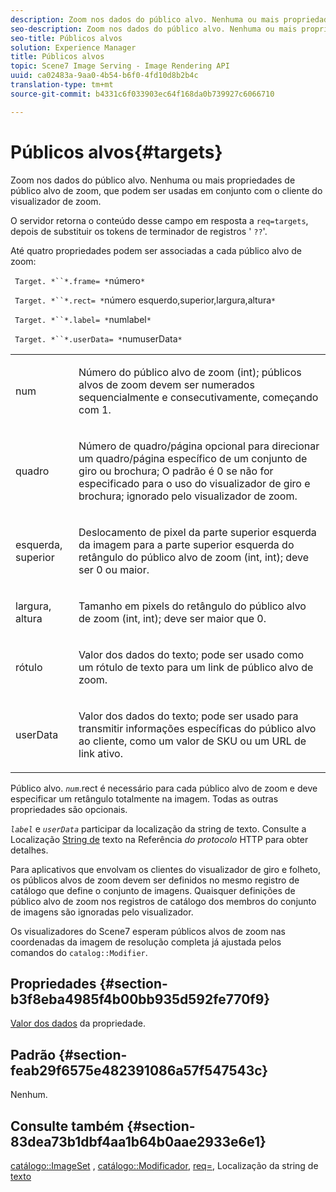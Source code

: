 ```yaml
---
description: Zoom nos dados do público alvo. Nenhuma ou mais propriedades de público alvo de zoom, que podem ser usadas em conjunto com o cliente do visualizador de zoom.
seo-description: Zoom nos dados do público alvo. Nenhuma ou mais propriedades de público alvo de zoom, que podem ser usadas em conjunto com o cliente do visualizador de zoom.
seo-title: Públicos alvos
solution: Experience Manager
title: Públicos alvos
topic: Scene7 Image Serving - Image Rendering API
uuid: ca02483a-9aa0-4b54-b6f0-4fd10d8b2b4c
translation-type: tm+mt
source-git-commit: b4331c6f033903ec64f168da0b739927c6066710

---
```



# Públicos alvos{#targets}

Zoom nos dados do público alvo. Nenhuma ou mais propriedades de público alvo de zoom, que podem ser usadas em conjunto com o cliente do visualizador de zoom.

O servidor retorna o conteúdo desse campo em resposta a `req=targets`, depois de substituir os tokens de terminador de registros &#39; `??`&#39;.

Até quatro propriedades podem ser associadas a cada público alvo de zoom:

` Target. *``*.frame= *`número`*`

` Target. *``*.rect= *`número esquerdo,superior,largura,altura`*`

` Target. *``*.label= *`numlabel`*`

` Target. *``*.userData= *`numuserData`*`

<table id="simpletable_4C20157A7A444DEB9959B335CAFBAEC8"> 
 <tr class="strow"> 
  <td class="stentry"> <p> <span class="codeph"> <span class="varname"> num </span></span> </p> </td> 
  <td class="stentry"> <p>Número do público alvo de zoom (int); públicos alvos de zoom devem ser numerados sequencialmente e consecutivamente, começando com 1. </p> </td> 
 </tr> 
 <tr class="strow"> 
  <td class="stentry"> <p> <span class="codeph"> <span class="varname"> quadro </span></span> </p> </td> 
  <td class="stentry"> <p>Número de quadro/página opcional para direcionar um quadro/página específico de um conjunto de giro ou brochura; O padrão é 0 se não for especificado para o uso do visualizador de giro e brochura; ignorado pelo visualizador de zoom. </p> </td> 
 </tr> 
 <tr class="strow"> 
  <td class="stentry"> <p> <span class="codeph"> <span class="varname"> esquerda, superior </span></span> </p> </td> 
  <td class="stentry"> <p>Deslocamento de pixel da parte superior esquerda da imagem para a parte superior esquerda do retângulo do público alvo de zoom (int, int); deve ser 0 ou maior. </p> </td> 
 </tr> 
 <tr class="strow"> 
  <td class="stentry"> <p> <span class="codeph"> <span class="varname"> largura, altura </span></span> </p> </td> 
  <td class="stentry"> <p>Tamanho em pixels do retângulo do público alvo de zoom (int, int); deve ser maior que 0. </p> </td> 
 </tr> 
 <tr class="strow"> 
  <td class="stentry"> <p> <span class="codeph"> <span class="varname"> rótulo </span></span> </p> </td> 
  <td class="stentry"> <p>Valor dos dados do texto; pode ser usado como um rótulo de texto para um link de público alvo de zoom. </p> </td> 
 </tr> 
 <tr class="strow"> 
  <td class="stentry"> <p> <span class="codeph"> <span class="varname"> userData </span></span> </p> </td> 
  <td class="stentry"> <p>Valor dos dados do texto; pode ser usado para transmitir informações específicas do público alvo ao cliente, como um valor de SKU ou um URL de link ativo. </p> </td> 
 </tr> 
</table>

Público alvo. *`num`*.rect é necessário para cada público alvo de zoom e deve especificar um retângulo totalmente na imagem. Todas as outras propriedades são opcionais.

*`label`* e *`userData`* participar da localização da string de texto. Consulte a Localização [String de](/help/aem-is-ir-api/is-api/http-ref/image-serving-api-ref/c-http-protocol-reference/c-syntax-and-features/r-text-string-localization.md) texto na Referência *do protocolo* HTTP para obter detalhes.

Para aplicativos que envolvam os clientes do visualizador de giro e folheto, os públicos alvos de zoom devem ser definidos no mesmo registro de catálogo que define o conjunto de imagens. Quaisquer definições de público alvo de zoom nos registros de catálogo dos membros do conjunto de imagens são ignoradas pelo visualizador.

Os visualizadores do Scene7 esperam públicos alvos de zoom nas coordenadas da imagem de resolução completa já ajustada pelos comandos do `catalog::Modifier`.

## Propriedades {#section-b3f8eba4985f4b00bb935d592fe770f9}

[Valor dos dados](/help/aem-is-ir-api/is-api/image-catalog/image-serving-api-ref/c-image-catalog-reference/c-overview/c-common-data-types/r-property-data.md) da propriedade.

## Padrão {#section-feab29f6575e482391086a57f547543c}

Nenhum.

## Consulte também {#section-83dea73b1dbf4aa1b64b0aae2933e6e1}

[catálogo::ImageSet](../../../../../../is-api/image-catalog/image-serving-api-ref/c-image-catalog-reference/c-image-svg-data-reference/c-image-data-reference/r-imageset-cat.md#reference-4764d347afd64afdaede9a74c7565256) , [catálogo::Modificador](../../../../../../is-api/image-catalog/image-serving-api-ref/c-image-catalog-reference/c-image-svg-data-reference/c-image-data-reference/r-modifier-cat.md#reference-d2c6884b3a2248fab81a112d27969834), [req=](/help/aem-is-ir-api/is-api/http-ref/image-serving-api-ref/c-http-protocol-reference/c-command-reference/r-req/r-req.md), Localização da string de [texto](/help/aem-is-ir-api/is-api/http-ref/image-serving-api-ref/c-http-protocol-reference/c-syntax-and-features/r-text-string-localization.md)

